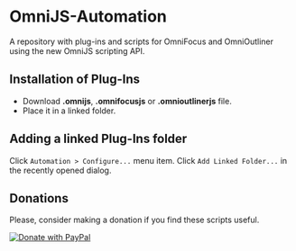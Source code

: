 # OmniJS-Automation
A repository with plug-ins and scripts for OmniFocus and OmniOutliner using the new OmniJS scripting API.

## Installation of Plug-Ins

- Download **.omnijs**, **.omnifocusjs** or **.omnioutlinerjs** file.
- Place it in a linked folder.

## Adding a linked Plug-Ins folder

Click `Automation > Configure...` menu item.
Click `Add Linked Folder...` in the recently opened dialog.

## Donations

Please, consider making a donation if you find these scripts useful.

[![Donate with PayPal](https://github.com/unlocked2412/OmniJS-Automation/blob/master/Misc/donate_button.png)](https://www.paypal.com/donate?hosted_button_id=SG4X2UPMLD85Q)


  
